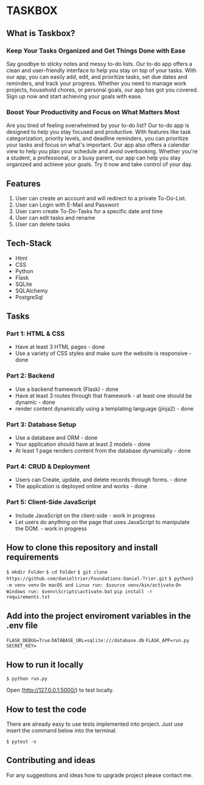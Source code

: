 # TASKBOX

## What is Taskbox?

### Keep Your Tasks Organized and Get Things Done with Ease

Say goodbye to sticky notes and messy to-do lists. Our to-do app offers
a clean and user-friendly interface to help you stay on top of your
tasks. With our app, you can easily add, edit, and prioritize tasks, set
due dates and reminders, and track your progress. Whether you need to
manage work projects, household chores, or personal goals, our app has
got you covered. Sign up now and start achieving your goals with ease.

### Boost Your Productivity and Focus on What Matters Most

Are you tired of feeling overwhelmed by your to-do list? Our to-do app
is designed to help you stay focused and productive. With features like
task categorization, priority levels, and deadline reminders, you can
prioritize your tasks and focus on what's important. Our app also offers
a calendar view to help you plan your schedule and avoid overbooking.
Whether you're a student, a professional, or a busy parent, our app can
help you stay organized and achieve your goals. Try it now and take
control of your day.

## Features

1. User can create an account and will redirect to a private To-Do-List.
2. User can Login with E-Mail and Passwort
3. User cann create To-Do-Tasks for a specific date and time
4. User can edit tasks and rename
5. User can delete tasks

## Tech-Stack

- Html
- CSS
- Python
- Flask
- SQLite
- SQLAlchemy
- PostgreSql

## Tasks

### Part 1: HTML & CSS

- Have at least 3 HTML pages - done
- Use a variety of CSS styles and make sure the website is responsive - done

### Part 2: Backend

- Use a backend framework (Flask) - done
- Have at least 3 routes through that framework - at least one should be dynamic - done
- render content dynamically using a templating language (jinja2) - done

### Part 3: Database Setup

- Use a database and ORM - done
- Your application should have at least 2 models - done
- At least 1 page renders content from the database dynamically - done

### Part 4: CRUD & Deployment

- Users can Create, update, and delete records through forms. - done
- The application is deployed online and works - done

### Part 5: Client-Side JavaScript

- Include JavaScript on the client-side - work in progress
- Let users do anything on the page that uses JavaScript to manipulate the DOM. - work in progress

## How to clone this repository and install requirements

`$ mkdir Folder`
`$ cd Folder`
`$ git clone https://github.com/danieltrier/Foundations-Daniel-Trier.git`
`$ python3 -m venv venv`
`On macOS and Linux run: $source venv/bin/activate`
`On Windows run: $venv\Scripts\activate.bat`
`pip install -r requirements.txt`

## Add into the project enviroment variables in the .env file

`FLASK_DEBUG=True`
`DATABASE_URL=sqlite:///database.db`
`FLASK_APP=run.py`
`SECRET_KEY=`

## How to run it locally

`$ python run.py`

Open (http://127.0.0.1:5000/) to test locally.

## How to test the code

There are already easy to use tests implemented into project. Just use insert the command below into the terminal.

`$ pytest -v`

## Contributing and ideas

For any suggestions and ideas how to upgrade project please contact me.
